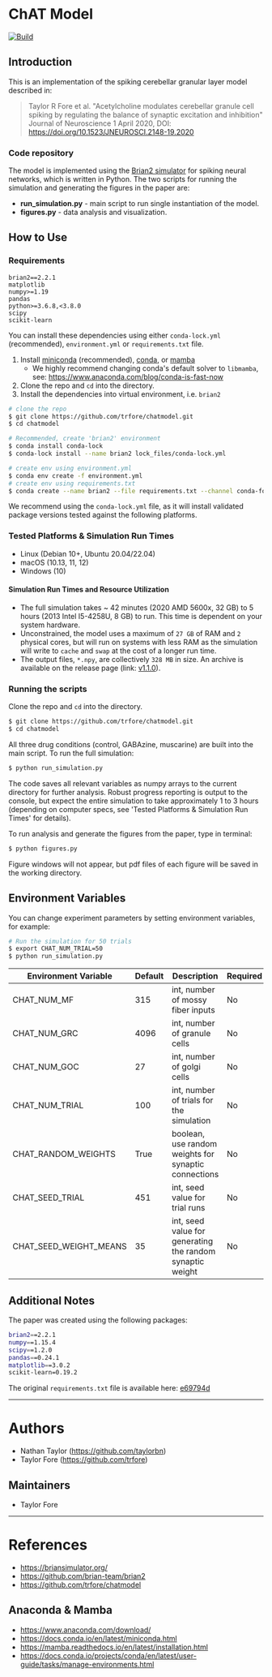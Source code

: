 # ChAT Model

[![Build](https://github.com/trfore/chatmodel/actions/workflows/build.yml/badge.svg)](https://github.com/trfore/chatmodel/actions/workflows/build.yml)

## Introduction

This is an implementation of the spiking cerebellar granular layer model described in:

> Taylor R Fore et al. "Acetylcholine modulates cerebellar granule cell spiking by regulating the balance of synaptic excitation and inhibition"
> Journal of Neuroscience 1 April 2020, DOI: https://doi.org/10.1523/JNEUROSCI.2148-19.2020

### Code repository

The model is implemented using the [Brian2 simulator](http://briansimulator.org/) for spiking neural networks, which is written in Python. The two scripts for running the simulation and generating the figures in the paper are:

- **run_simulation.py** - main script to run single instantiation of the model.
- **figures.py** - data analysis and visualization.

## How to Use

### Requirements

```
brian2==2.2.1
matplotlib
numpy>=1.19
pandas
python>=3.6.8,<3.8.0
scipy
scikit-learn
```

You can install these dependencies using either `conda-lock.yml` (recommended), `environment.yml` or `requirements.txt` file.

1. Install [miniconda] (recommended), [conda], or [mamba]
   - We highly recommend changing conda's default solver to `libmamba`, see: https://www.anaconda.com/blog/conda-is-fast-now
2. Clone the repo and `cd` into the directory.
3. Install the dependencies into virtual environment, i.e. `brian2`

```sh
# clone the repo
$ git clone https://github.com/trfore/chatmodel.git
$ cd chatmodel

# Recommended, create 'brian2' environment
$ conda install conda-lock
$ conda-lock install --name brian2 lock_files/conda-lock.yml

# create env using environment.yml
$ conda env create -f environment.yml
# create env using requirements.txt
$ conda create --name brian2 --file requirements.txt --channel conda-forge
```

We recommend using the `conda-lock.yml` file, as it will install validated package versions tested against the following platforms.

### Tested Platforms & Simulation Run Times

- Linux (Debian 10+, Ubuntu 20.04/22.04)
- macOS (10.13, 11, 12)
- Windows (10)

#### Simulation Run Times and Resource Utilization

- The full simulation takes ~ 42 minutes (2020 AMD 5600x, 32 GB) to 5 hours (2013 Intel I5-4258U, 8 GB) to run. This time is dependent on your system hardware.
- Unconstrained, the model uses a maximum of `27 GB` of RAM and `2` physical cores, but will run on systems with less RAM as the simulation will write to `cache` and `swap` at the cost of a longer run time.
- The output files, `*.npy`, are collectively `328 MB` in size. An archive is available on the release page (link: [v1.1.0](https://github.com/trfore/chatmodel/releases/tag/v1.1.0)).

### Running the scripts

Clone the repo and `cd` into the directory.

```sh
$ git clone https://github.com/trfore/chatmodel.git
$ cd chatmodel
```

All three drug conditions (control, GABAzine, muscarine) are built into the main script. To run the full simulation:

```sh
$ python run_simulation.py
```

The code saves all relevant variables as numpy arrays to the current directory for further analysis. Robust progress reporting is output to the console, but expect the entire simulation to take approximately 1 to 3 hours (depending on computer specs, see 'Tested Platforms & Simulation Run Times' for details).

To run analysis and generate the figures from the paper, type in terminal:

```sh
$ python figures.py
```

Figure windows will not appear, but pdf files of each figure will be saved in the working directory.

## Environment Variables

You can change experiment parameters by setting environment variables, for example:

```sh
# Run the simulation for 50 trials
$ export CHAT_NUM_TRIAL=50
$ python run_simulation.py
```

| Environment Variable   | Default | Description                                               | Required |
| ---------------------- | ------- | --------------------------------------------------------- | -------- |
| CHAT_NUM_MF            | 315     | int, number of mossy fiber inputs                         | No       |
| CHAT_NUM_GRC           | 4096    | int, number of granule cells                              | No       |
| CHAT_NUM_GOC           | 27      | int, number of golgi cells                                | No       |
| CHAT_NUM_TRIAL         | 100     | int, number of trials for the simulation                  | No       |
| CHAT_RANDOM_WEIGHTS    | True    | boolean, use random weights for synaptic connections      | No       |
| CHAT_SEED_TRIAL        | 451     | int, seed value for trial runs                            | No       |
| CHAT_SEED_WEIGHT_MEANS | 35      | int, seed value for generating the random synaptic weight | No       |

## Additional Notes

The paper was created using the following packages:

```sh
brian2==2.2.1
numpy==1.15.4
scipy==1.2.0
pandas==0.24.1
matplotlib==3.0.2
scikit-learn=0.19.2
```

The original `requirements.txt` file is available here: [e69794d](https://github.com/trfore/chatmodel/commit/e69794d5f8bfb676a317b3f1624e47d9baaaad4e)

---

# Authors

- Nathan Taylor (https://github.com/taylorbn)
- Taylor Fore (https://github.com/trfore)

## Maintainers

- Taylor Fore

---

# References

- https://briansimulator.org/
- https://github.com/brian-team/brian2
- https://github.com/trfore/chatmodel

## Anaconda & Mamba

- https://www.anaconda.com/download/
- https://docs.conda.io/en/latest/miniconda.html
- https://mamba.readthedocs.io/en/latest/installation.html
- https://docs.conda.io/projects/conda/en/latest/user-guide/tasks/manage-environments.html

[conda]: https://www.anaconda.com/download/
[miniconda]: https://docs.conda.io/en/latest/miniconda.html
[mamba]: https://mamba.readthedocs.io/en/latest/installation.html
